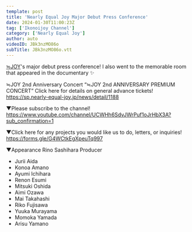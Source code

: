 ```yaml
---
template: post
title: 'Nearly Equal Joy Major Debut Press Conference'
date: 2024-01-30T11:00:23Z
tag: ['Ikonoijoy Channel']
category: ['Nearly Equal Joy']
author: auto 
videoID: JBk3nzMO86o
subTitle: JBk3nzMO86o.vtt
---
```

[≒JOY](/artist/nearly-equal-joy)'s major debut press conference!
I also went to the memorable room that appeared in the documentary ✨

≒JOY 2nd Anniversary Concert “≒JOY 2nd ANNIVERSARY PREMIUM CONCERT” Click here for details on general advance tickets!
https://sp.nearly-equal-joy.jp/news/detail/1188

▼Please subscribe to the channel!
https://www.youtube.com/channel/UCWHh6SdvJWrPuf1oJrHbX3A?sub_confirmation=1

▼Click here for any projects you would like us to do, letters, or inquiries!
https://forms.gle/G4WCtkEgXpeuTq997

▼Appearance
Rino Sashihara Producer

- Jurii Aida
- Konoa Amano
- Ayumi Ichihara
- Renon Esumi
- Mitsuki Oshida
- Aimi Ozawa
- Mai Takahashi
- Riko Fujisawa
- Yuuka Murayama
- Momoka Yamada
- Arisu Yamano
